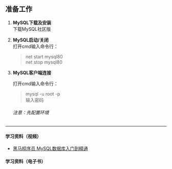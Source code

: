 ## 准备工作
1. **MySQL下载及安装**  
    下载MySQL社区版

2. **MySQL启动/关闭**  
    打开cmd输入命令行：
    > net start mysql80  
    > net stop mysql80

3. **MySQL客户端连接**  
  
    打开cmd输入命令行：  
    > mysql -u root -p  
    > 输入密码  

    <h6>注意：先配置环境</h6>

---
#### 学习资料（视频）  
- <a href="https://www.bilibili.com/video/BV1Kr4y1i7ru?spm_id_from=333.788.player.switch&vd_source=0af3f3aee70186db0ff8b48dc6b2a415&p=1">黑马程序员 MySQL数据库入门到精通</a>  

#### 学习资料（电子书）
